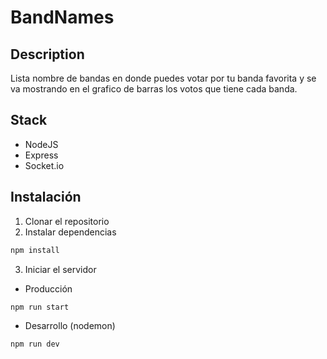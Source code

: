 # BandNames

## Description
 Lista nombre de bandas en donde puedes votar por tu banda favorita y se va mostrando en el grafico de barras los votos que tiene cada banda.

## Stack
 - NodeJS
 - Express
 - Socket.io

## Instalación
1. Clonar el repositorio
2. Instalar dependencias
```bash
npm install
```
3. Iniciar el servidor
 - Producción
```bash
npm run start
```
 - Desarrollo (nodemon)
```bash
npm run dev
```
